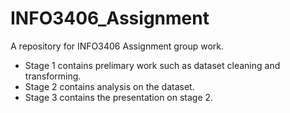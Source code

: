 # INFO3406_Assignment
A repository for INFO3406 Assignment group work.

* Stage 1 contains prelimary work such as dataset cleaning and transforming.
* Stage 2 contains analysis on the dataset.
* Stage 3 contains the presentation on stage 2.

